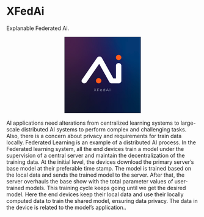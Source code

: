 # XFedAi
Explanable Federated Ai.

<p align="center"><img src="images/XFedAi_Logo.jpg" width="200"/></p>

AI applications need alterations from centralized learning systems to large-scale distributed AI systems to perform complex and challenging tasks. Also, there is a concern about privacy and requirements for train data locally. Federated Learning is an example of a distributed AI process. In the Federated learning system, all the end devices train a model under the supervision of a central server and maintain the decentralization of the training data. At the initial level, the devices download the primary server’s base model at their preferable time stamp. The model is trained based on the local data and sends the trained model to the server. After that, the server overhauls the base show with the total parameter values of user-trained models. This training cycle keeps going until we get the desired model. Here the end devices keep their local data and use their locally computed data to train the shared model, ensuring data privacy. The data in the device is related to the model’s application..
